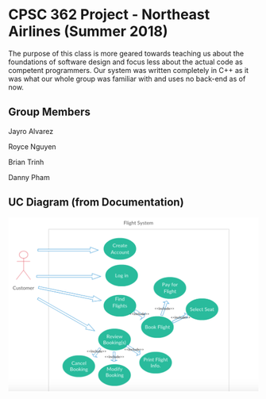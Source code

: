 # CPSC 362 Project - Northeast Airlines (Summer 2018)
The purpose of this class is more geared towards teaching us about the foundations of software design and focus less about the actual code as competent programmers. Our system was written completely in C++ as it was what our whole group was familiar with and uses no back-end as of now. 

## Group Members
Jayro Alvarez

Royce Nguyen

Brian Trinh

Danny Pham

## UC Diagram (from Documentation)
![Image of UC Diagram](https://raw.githubusercontent.com/jalvarez24/362-Term-Project/master/362%20Images/UC%20Diagram.png)
